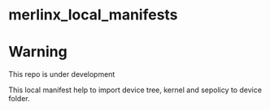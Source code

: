 # merlinx_local_manifests

# Warning #
This repo is under development


This local manifest help to import device tree, kernel and sepolicy to device folder.
